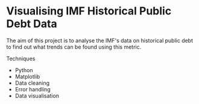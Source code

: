 # Visualising IMF Historical Public Debt Data 

The aim of this project is to analyse the IMF's data on historical public debt to find out what trends can be found using this metric.

Techniques

- Python
- Matplotlib
- Data cleaning
- Error handling
- Data visualisation
